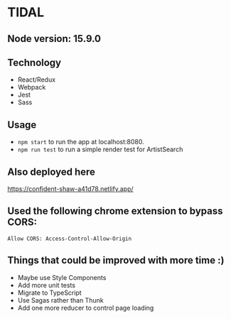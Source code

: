 # TIDAL

## Node version: 15.9.0

## Technology

* React/Redux
* Webpack
* Jest
* Sass

## Usage

* `npm start` to run the app at localhost:8080.
* `npm run test` to run a simple render test for ArtistSearch

## Also deployed here
https://confident-shaw-a41d78.netlify.app/

## Used the following chrome extension to bypass CORS:
`Allow CORS: Access-Control-Allow-Origin`

## Things that could be improved with more time :)

* Maybe use Style Components
* Add more unit tests
* Migrate to TypeScript
* Use Sagas rather than Thunk
* Add one more reducer to control page loading